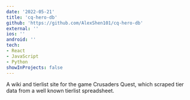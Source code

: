 ```yaml
---
date: '2022-05-21'
title: 'cq-hero-db'
github: 'https://github.com/AlexShen101/cq-hero-db'
external: ''
ios: ''
android: ''
tech:
- React
- JavaScript
- Python
showInProjects: false
---
```


A wiki and tierlist site for the game Crusaders Quest, which scraped tier data from a well known tierlist spreadsheet.
